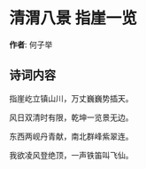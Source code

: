 # 清渭八景 指崖一览

**作者**: 何子举

## 诗词内容

指崖屹立镇山川，万丈巍巍势插天。

风日双清时有限，乾坤一览景无边。

东西两岘丹青献，南北群峰紫翠连。

我欲凌风登绝顶，一声铁笛叫飞仙。

